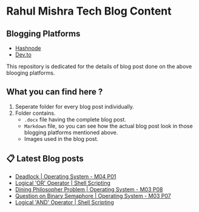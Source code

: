 # Rahul Mishra Tech Blog Content

## Blogging Platforms
- [Hashnode](https://programmingport.hashnode.dev/)
- [Dev.to](https://dev.to/rahulmishra05)

This repository is dedicated for the details of blog post done on the above blooging platforms.

## What you can find here ?
1. Seperate folder for every blog post individually.
2. Folder contains.
    - `.docx` file having the complete blog post.
    - `Markdown` file, so you can see how the actual blog post look in those blogging platforms mentioned above.
    - Images used in the blog post.

## 📋 Latest Blog posts
<!-- BLOG-POST-LIST:START -->
- [Deadlock | Operating System - M04 P01](https://dev.to/rahulmishra05/deadlock-operating-system-m04-p01-5c92)
- [Logical 'OR' Operator | Shell Scripting](https://dev.to/rahulmishra05/logical-or-operator-shell-scripting-57gm)
- [Dining Philosopher Problem | Operating System - M03 P08](https://dev.to/rahulmishra05/dining-philosopher-problem-operating-system-m03-p08-fa5)
- [Question on Binary Semaphore | Operating System - M03 P07](https://dev.to/rahulmishra05/question-on-binary-semaphore-operating-system-m03-p07-3alp)
- [Logical 'AND' Operator | Shell Scripting](https://dev.to/rahulmishra05/logical-and-operator-shell-scripting-9cg)
<!-- BLOG-POST-LIST:END -->

